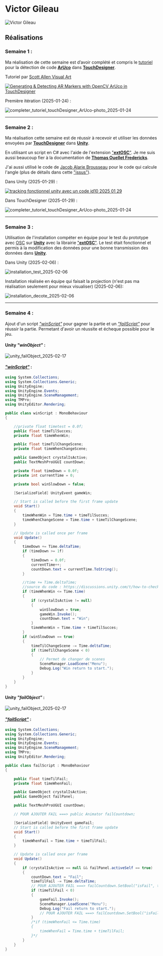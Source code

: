 # Victor Gileau

<!--<img src="vic_00000.jpg" alt="vic" width="720"/>-->
![Victor Gileau](./vic_00000.jpg)

## Réalisations

 <!-- Une image par semaine de la réalisation dont tu es le plus fier avec une légende -->

### Semaine 1 :

Ma réalisation de cette semaine est d’avoir complété et compris le [tutoriel](https://www.youtube.com/watch?v=oaHM6CtlqQY&t=1s) pour la détection de code **[ArUco](https://docs.opencv.org/4.x/d5/dae/tutorial_aruco_detection.html)** dans **[TouchDesigner](https://derivative.ca)**.

Tutoriel par [Scott Allen Visual Art](https://www.youtube.com/@ScottAllenvis)

[![Generating & Detecting AR Markers with OpenCV ArUco in TouchDesigner](https://img.youtube.com/vi/oaHM6CtlqQY/0.jpg)](https://www.youtube.com/watch?v=oaHM6CtlqQY)

Première itération (2025-01-24) :

![completer_tutoriel_touchDesigner_ArUco-photo_2025-01-24](../../Assets/images/image_doc_victor/completer_tutoriel_touchDesigner_ArUco-photo_2025-01-24.jpg)

---

### Semaine 2 :


Ma réalisation cette semaine est de réussir à recevoir et utiliser les données envoyées par **[TouchDesigner](https://derivative.ca)** dans **[Unity](https://unity.com)**.

En utilisant un script en C# avec l'aide de l'extension ["**extOSC**"](https://github.com/Iam1337/extOSC). Je me suis aussi beaucoup fier à la documentation de **[Thomas Ouellet Fredericks](https://t-o-f.info/m5_docs/#/unity/extosc/README)**.

J'ai aussi utilisé le code de [Jacob Alarie Brousseau](https://github.com/Les-gars-d-la-table/Canevas-Cosmique/blob/main/docs/journaux/alariebrousseau_jacob_journal.md) pour le code qui calcule l'angle (plus de détails dans cette ["issus"](https://github.com/Ethereal-Creators/Etheria/issues/5)).

Dans Unity (2025-01-29) :

[![tracking fonctionnel unity avec un code id10 2025 01 29](https://img.youtube.com/vi/-zSgB_mS-zw/0.jpg)](https://www.youtube.com/watch?v=-zSgB_mS-zw)

Dans TouchDesigner (2025-01-29) :

![completer_tutoriel_touchDesigner_ArUco-photo_2025-01-24](../../Assets/images/image_doc_victor/detectionTouch-yoshi_2025-01-29.png)

---

### Semaine 3 :

Utilisation de l'installation compéter en équipe pour le test du prototype avec [OSC](https://en.wikipedia.org/wiki/Open_Sound_Control) sur **[Unity](https://unity.com)** avec la librairie ["**extOSC**"](https://github.com/Iam1337/extOSC). Le test était fonctionnel et permis à la modification des données pour une bonne transmission des données dans **[Unity](https://unity.com)**.

Dans Unity (2025-02-06) :

![installation_test_2025-02-06](../../Assets/images/image_doc_victor/installation_test_2025-02-06.jpeg)

Installation réalisée en équipe qui faisait la projection (n'est pas ma réalisation seulement pour mieux visualiser) (2025-02-06):

![installation_decote_2025-02-06](../../Assets/images/installation_decote_2025-02-06.jpeg)

---

### Semaine 4 :

Ajout d'un script [*"winScript"*](https://github.com/Ethereal-Creators/EtheriaKingdom_Uni/blob/main/Etheria_Kingdom/Assets/Scripts/winScript.cs) pour gagner la partie et un [*"failScript"*](https://github.com/Ethereal-Creators/EtheriaKingdom_Uni/blob/main/Etheria_Kingdom/Assets/Scripts/failScript.cs) pour réussir la partie. Permetant d'avoir un réussite et écheque possible pour le jeu.

#### Unity *"winObject"* :
![unity_failObject_2025-02-17](../../Assets/images/image_doc_victor/unity_winObject_2025-02-17.png)

#### [*"winScript"*](https://github.com/Ethereal-Creators/EtheriaKingdom_Uni/blob/main/Etheria_Kingdom/Assets/Scripts/winScript.cs) :
```c#
using System.Collections;
using System.Collections.Generic;
using UnityEngine;
using UnityEngine.Events;
using UnityEngine.SceneManagement;
using TMPro;
using UnityEditor.Rendering;

public class winScript : MonoBehaviour
{

    //private float timetest = 0.0f;
    public float timeTilSucces;
    private float timeWhenWin;

    public float timeTilChangeScene;
    private float timeWhenChangeScene;

    public GameObject crystalIsActive;
    public TextMeshProUGUI countDown;

    private float timeDown = 0.0f;
    private int currentTime = 0;

    private bool winSlowDown = false;

    [SerializeField] UnityEvent gameWin;

    // Start is called before the first frame update
    void Start()
    {
        timeWhenWin = Time.time + timeTilSucces;
        timeWhenChangeScene = Time.time + timeTilChangeScene;
    }

    // Update is called once per frame
    void Update()
    {
        timeDown += Time.deltaTime;
        if (timeDown >= 1f)
        {
            timeDown = 0.0f;
            currentTime++;
            countDown.text = currentTime.ToString();
        }

        //time += Time.deltaTime;
        //source du code : https://discussions.unity.com/t/how-to-check-if-object-is-active/116705
        if (timeWhenWin <= Time.time)
        {
            if (crystalIsActive != null)
            {
                winSlowDown = true;
                gameWin.Invoke();
                countDown.text = "Win";
            }
            timeWhenWin = Time.time + timeTilSucces;
        }
        if (winSlowDown == true)
        {
            timeTilChangeScene -= Time.deltaTime;
            if (timeTilChangeScene < 0)
            {
                // Permet de changer de scenes
                SceneManager.LoadScene("Menu");
                Debug.Log("Win return to start.");
            }
        }
    }
}
```

#### Unity *"failObject"* :
![unity_failObject_2025-02-17](../../Assets/images/image_doc_victor/unity_failObject_2025-02-17.png)

#### [*"failScript"*](https://github.com/Ethereal-Creators/EtheriaKingdom_Uni/blob/main/Etheria_Kingdom/Assets/Scripts/failScript.cs) :
```c#
using System.Collections;
using System.Collections.Generic;
using UnityEngine;
using UnityEngine.Events;
using UnityEngine.SceneManagement;
using TMPro;
using UnityEditor.Rendering;

public class failScript : MonoBehaviour
{

    public float timeTilFail;
    private float timeWhenFail;

    public GameObject crystalIsActive;
    public GameObject failPanel;

    public TextMeshProUGUI countDown;

    // POUR AJOUTER FAIL ===> public Animator failCountdown;

    [SerializeField] UnityEvent gameFail;
    // Start is called before the first frame update
    void Start()
    {
        timeWhenFail = Time.time + timeTilFail;
    }

    // Update is called once per frame
    void Update()
    {
        if (crystalIsActive == null && failPanel.activeSelf == true)
        {
            countDown.text = "Fail";
            timeTilFail -= Time.deltaTime;
            // POUR AJOUTER FAIL ===> failCountdown.SetBool("isFail", true);
            if (timeTilFail < 0)
            {
                gameFail.Invoke();
                SceneManager.LoadScene("Menu");
                Debug.Log("Fail return to start.");
                // POUR AJOUTER FAIL ===> failCountdown.SetBool("isFail", false);
            }
            /*if (timeWhenFail <= Time.time)
            {
                timeWhenFail = Time.time + timeTilFail;
            }*/
        }
    }
}
```

<!--* ![S1 Développement du concept](https://fakeimg.pl/400x400?text=Concept)-->
